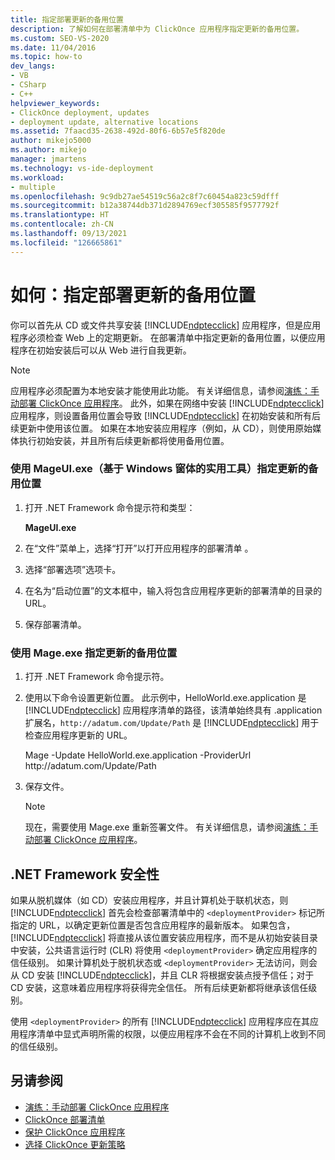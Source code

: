 ```yaml
---
title: 指定部署更新的备用位置
description: 了解如何在部署清单中为 ClickOnce 应用程序指定更新的备用位置。
ms.custom: SEO-VS-2020
ms.date: 11/04/2016
ms.topic: how-to
dev_langs:
- VB
- CSharp
- C++
helpviewer_keywords:
- ClickOnce deployment, updates
- deployment update, alternative locations
ms.assetid: 7faacd35-2638-492d-80f6-6b57e5f820de
author: mikejo5000
ms.author: mikejo
manager: jmartens
ms.technology: vs-ide-deployment
ms.workload:
- multiple
ms.openlocfilehash: 9c9db27ae54519c56a2c8f7c60454a823c59dfff
ms.sourcegitcommit: b12a38744db371d2894769ecf305585f9577792f
ms.translationtype: HT
ms.contentlocale: zh-CN
ms.lasthandoff: 09/13/2021
ms.locfileid: "126665861"
---
```

# <a name="how-to-specify-an-alternate-location-for-deployment-updates"></a>如何：指定部署更新的备用位置
你可以首先从 CD 或文件共享安装 [!INCLUDE[ndptecclick](../deployment/includes/ndptecclick_md.md)] 应用程序，但是应用程序必须检查 Web 上的定期更新。 在部署清单中指定更新的备用位置，以便应用程序在初始安装后可以从 Web 进行自我更新。

> [!NOTE]
> 应用程序必须配置为本地安装才能使用此功能。 有关详细信息，请参阅[演练：手动部署 ClickOnce 应用程序](../deployment/walkthrough-manually-deploying-a-clickonce-application.md)。 此外，如果在网络中安装 [!INCLUDE[ndptecclick](../deployment/includes/ndptecclick_md.md)] 应用程序，则设置备用位置会导致 [!INCLUDE[ndptecclick](../deployment/includes/ndptecclick_md.md)] 在初始安装和所有后续更新中使用该位置。 如果在本地安装应用程序（例如，从 CD），则使用原始媒体执行初始安装，并且所有后续更新都将使用备用位置。

### <a name="specify-an-alternate-location-for-updates-by-using-mageuiexe-windows-forms-based-utility"></a>使用 MageUI.exe（基于 Windows 窗体的实用工具）指定更新的备用位置

1. 打开 .NET Framework 命令提示符和类型：

     **MageUI.exe**

2. 在“文件”菜单上，选择“打开”以打开应用程序的部署清单 。

3. 选择“部署选项”选项卡。

4. 在名为“启动位置”的文本框中，输入将包含应用程序更新的部署清单的目录的 URL。

5. 保存部署清单。

### <a name="specify-an-alternate-location-for-updates-by-using-mageexe"></a>使用 Mage.exe 指定更新的备用位置

1. 打开 .NET Framework 命令提示符。

2. 使用以下命令设置更新位置。 此示例中，HelloWorld.exe.application 是 [!INCLUDE[ndptecclick](../deployment/includes/ndptecclick_md.md)] 应用程序清单的路径，该清单始终具有 .application 扩展名，`http://adatum.com/Update/Path` 是 [!INCLUDE[ndptecclick](../deployment/includes/ndptecclick_md.md)] 用于检查应用程序更新的 URL。

    Mage -Update HelloWorld.exe.application -ProviderUrl http:\//adatum.com/Update/Path

3. 保存文件。

   > [!NOTE]
   > 现在，需要使用 Mage.exe 重新签署文件。 有关详细信息，请参阅[演练：手动部署 ClickOnce 应用程序](../deployment/walkthrough-manually-deploying-a-clickonce-application.md)。

## <a name="net-framework-security"></a>.NET Framework 安全性
 如果从脱机媒体（如 CD）安装应用程序，并且计算机处于联机状态，则 [!INCLUDE[ndptecclick](../deployment/includes/ndptecclick_md.md)] 首先会检查部署清单中的 `<deploymentProvider>` 标记所指定的 URL，以确定更新位置是否包含应用程序的最新版本。 如果包含，[!INCLUDE[ndptecclick](../deployment/includes/ndptecclick_md.md)] 将直接从该位置安装应用程序，而不是从初始安装目录中安装，公共语言运行时 (CLR) 将使用 `<deploymentProvider>` 确定应用程序的信任级别。 如果计算机处于脱机状态或 `<deploymentProvider>` 无法访问，则会从 CD 安装 [!INCLUDE[ndptecclick](../deployment/includes/ndptecclick_md.md)]，并且 CLR 将根据安装点授予信任；对于 CD 安装，这意味着应用程序将获得完全信任。 所有后续更新都将继承该信任级别。

 使用 `<deploymentProvider>` 的所有 [!INCLUDE[ndptecclick](../deployment/includes/ndptecclick_md.md)] 应用程序应在其应用程序清单中显式声明所需的权限，以便应用程序不会在不同的计算机上收到不同的信任级别。

## <a name="see-also"></a>另请参阅
- [演练：手动部署 ClickOnce 应用程序](../deployment/walkthrough-manually-deploying-a-clickonce-application.md)
- [ClickOnce 部署清单](../deployment/clickonce-deployment-manifest.md)
- [保护 ClickOnce 应用程序](../deployment/securing-clickonce-applications.md)
- [选择 ClickOnce 更新策略](../deployment/choosing-a-clickonce-update-strategy.md)